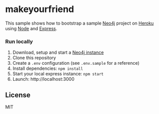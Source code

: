 # makeyourfriend

This sample shows how to bootstrap a sample [Neo4j](https://neo4j.org) project on [Heroku](https://heroku.com/) using [Node](https://nodejs.org/en/) and [Express](http://expressjs.com/).

### Run locally

1. Download, setup and start a [Neo4j instance](https://neo4j.com/download/)
2. Clone this repository
3. Create a `.env` configuration (see `.env.sample` for a reference)
4. Install dependencies: `npm install`
5. Start your local express instance: `npm start`
6. Launch: http://localhost:3000

## License
MIT
